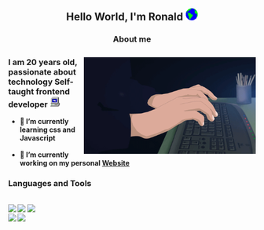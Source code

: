 <div align="center">
    <h2>Hello World, I'm Ronald <img width="25px" src="https://github.com/comayocode/comayocode/blob/main/assets/Earth.gif?raw=true"></h2>
    <h3><b>About me<b><h3>
</div>
        
<img align="right" width="350px" src="https://github.com/comayocode/comayocode/blob/main/assets/Dev.gif?raw=true">

<h3>I am 20 years old, passionate about technology Self-taught frontend developer <img width="22px" src="https://github.com/comayocode/comayocode/blob/main/assets/PC.gif?raw=true"> </h3>

  <ul>
    <li> 📒 I’m currently learning css and Javascript </li>
     <br>  
    <li> 🔭 <b>I’m currently working on my personal <a href="https://github.com/comayocode/comayocode/edit/main/README.md"> Website </a><b></li>
  </ul>
        
<h3>Languages and Tools</h3>
<br>
<img src="https://img.shields.io/badge/HTML5-E34F26?style=for-the-badge&logo=html5&logoColor=white">
<img src="https://img.shields.io/badge/CSS3-1572B6?style=for-the-badge&logo=css3&logoColor=white">
<img src="https://img.shields.io/badge/Java-ED8B00?style=for-the-badge&logo=java&logoColor=white">
<br>
<img src="https://img.shields.io/badge/MySQL-00000F?style=for-the-badge&logo=mysql&logoColor=white">
<img src="https://img.shields.io/badge/Visual_Studio_Code-0078D4?style=for-the-badge&logo=visual%20studio%20code&logoColor=white">




<!--
**comayocode/comayocode** is a ✨ _special_ ✨ repository because its `README.md` (this file) appears on your GitHub profile.

Here are some ideas to get you started:

- 🔭 I’m currently working on ...
- 🌱 I’m currently learning ...
- 👯 I’m looking to collaborate on ...
- 🤔 I’m looking for help with ...
- 💬 Ask me about ...
- 📫 How to reach me: ...
- 😄 Pronouns: ...
- ⚡ Fun fact: ...
-->
